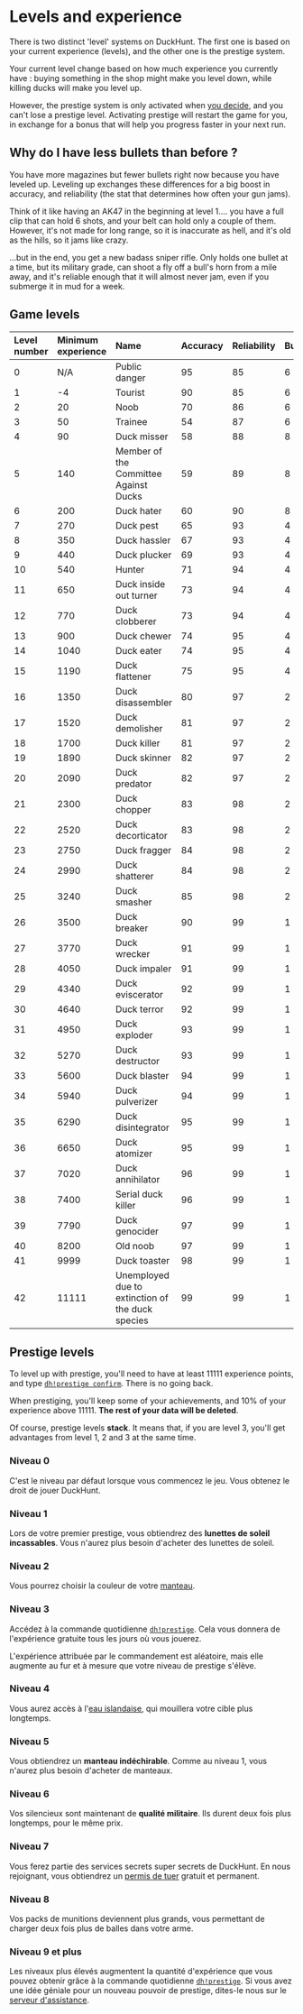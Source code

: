 # Levels and experience

There is two distinct 'level' systems on DuckHunt. The first one is based on your current experience \(levels\), and the other one is the prestige system.

Your current level change based on how much experience you currently have : buying something in the shop might make you level down, while killing ducks will make you level up.

However, the prestige system is only activated when [you decide](https://duckhunt.me/commands/prestige), and you can't lose a prestige level. Activating prestige will restart the game for you, in exchange for a bonus that will help you progress faster in your next run.

## Why do I have less bullets than before ?

You have more magazines but fewer bullets right now because you have leveled up. Leveling up exchanges these differences for a big boost in accuracy, and reliability \(the stat that determines how often your gun jams\).

Think of it like having an AK47 in the beginning at level 1.... you have a full clip that can hold 6 shots, and your belt can hold only a couple of them. However, it's not made for long range, so it is inaccurate as hell, and it's old as the hills, so it jams like crazy.

...but in the end, you get a new badass sniper rifle. Only holds one bullet at a time, but its military grade, can shoot a fly off a bull's horn from a mile away, and it's reliable enough that it will almost never jam, even if you submerge it in mud for a week.

## Game levels

| Level number | Minimum experience | Name | Accuracy | Reliability | Bullets | Magazines |
| :--- | :--- | :--- | :--- | :--- | :--- | :--- |
| 0 | N/A | Public danger | 95 | 85 | 6 | 1 |
| 1 | -4 | Tourist | 90 | 85 | 6 | 2 |
| 2 | 20 | Noob | 70 | 86 | 6 | 2 |
| 3 | 50 | Trainee | 54 | 87 | 6 | 2 |
| 4 | 90 | Duck misser | 58 | 88 | 8 | 2 |
| 5 | 140 | Member of the Committee Against Ducks | 59 | 89 | 8 | 2 |
| 6 | 200 | Duck hater | 60 | 90 | 8 | 2 |
| 7 | 270 | Duck pest | 65 | 93 | 4 | 3 |
| 8 | 350 | Duck hassler | 67 | 93 | 4 | 3 |
| 9 | 440 | Duck plucker | 69 | 93 | 4 | 3 |
| 10 | 540 | Hunter | 71 | 94 | 4 | 3 |
| 11 | 650 | Duck inside out turner | 73 | 94 | 4 | 3 |
| 12 | 770 | Duck clobberer | 73 | 94 | 4 | 3 |
| 13 | 900 | Duck chewer | 74 | 95 | 4 | 3 |
| 14 | 1040 | Duck eater | 74 | 95 | 4 | 3 |
| 15 | 1190 | Duck flattener | 75 | 95 | 4 | 3 |
| 16 | 1350 | Duck disassembler | 80 | 97 | 2 | 4 |
| 17 | 1520 | Duck demolisher | 81 | 97 | 2 | 4 |
| 18 | 1700 | Duck killer | 81 | 97 | 2 | 4 |
| 19 | 1890 | Duck skinner | 82 | 97 | 2 | 4 |
| 20 | 2090 | Duck predator | 82 | 97 | 2 | 4 |
| 21 | 2300 | Duck chopper | 83 | 98 | 2 | 4 |
| 22 | 2520 | Duck decorticator | 83 | 98 | 2 | 4 |
| 23 | 2750 | Duck fragger | 84 | 98 | 2 | 4 |
| 24 | 2990 | Duck shatterer | 84 | 98 | 2 | 4 |
| 25 | 3240 | Duck smasher | 85 | 98 | 2 | 4 |
| 26 | 3500 | Duck breaker | 90 | 99 | 1 | 5 |
| 27 | 3770 | Duck wrecker | 91 | 99 | 1 | 5 |
| 28 | 4050 | Duck impaler | 91 | 99 | 1 | 5 |
| 29 | 4340 | Duck eviscerator | 92 | 99 | 1 | 5 |
| 30 | 4640 | Duck terror | 92 | 99 | 1 | 5 |
| 31 | 4950 | Duck exploder | 93 | 99 | 1 | 5 |
| 32 | 5270 | Duck destructor | 93 | 99 | 1 | 5 |
| 33 | 5600 | Duck blaster | 94 | 99 | 1 | 5 |
| 34 | 5940 | Duck pulverizer | 94 | 99 | 1 | 5 |
| 35 | 6290 | Duck disintegrator | 95 | 99 | 1 | 5 |
| 36 | 6650 | Duck atomizer | 95 | 99 | 1 | 5 |
| 37 | 7020 | Duck annihilator | 96 | 99 | 1 | 5 |
| 38 | 7400 | Serial duck killer | 96 | 99 | 1 | 5 |
| 39 | 7790 | Duck genocider | 97 | 99 | 1 | 5 |
| 40 | 8200 | Old noob | 97 | 99 | 1 | 5 |
| 41 | 9999 | Duck toaster | 98 | 99 | 1 | 6 |
| 42 | 11111 | Unemployed due to extinction of the duck species | 99 | 99 | 1 | 7 |

## Prestige levels

To level up with prestige, you'll need to have at least 11111 experience points, and type [`dh!prestige confirm`](https://duckhunt.me/commands/prestige/confirm). There is no going back.

When prestiging, you'll keep some of your achievements, and 10% of your experience above 11111. **The rest of your data will be deleted**.

Of course, prestige levels **stack**. It means that, if you are level 3, you'll get advantages from level 1, 2 and 3 at the same time.

### Niveau 0

C'est le niveau par défaut lorsque vous commencez le jeu. Vous obtenez le droit de jouer DuckHunt.

### Niveau 1

Lors de votre premier prestige, vous obtiendrez des **lunettes de soleil incassables**. Vous n'aurez plus besoin d'acheter des lunettes de soleil.

### Niveau 2

Vous pourrez choisir la couleur de votre [manteau](https://duckhunt.me/commands/shop/coat).

### Niveau 3

Accédez à la commande quotidienne [`dh!prestige`](https://duckhunt.me/commands/prestige/daily). Cela vous donnera de l'expérience gratuite tous les jours où vous jouerez.

L'expérience attribuée par le commandement est aléatoire, mais elle augmente au fur et à mesure que votre niveau de prestige s'élève.

### Niveau 4

Vous aurez accès à l'[eau islandaise](https://duckhunt.me/commands/shop/bucket), qui mouillera votre cible plus longtemps.

### Niveau 5

Vous obtiendrez un **manteau indéchirable**. Comme au niveau 1, vous n'aurez plus besoin d'acheter de manteaux.

### Niveau 6

Vos silencieux sont maintenant de **qualité militaire**. Ils durent deux fois plus longtemps, pour le même prix.

### Niveau 7

Vous ferez partie des services secrets super secrets de DuckHunt. En nous rejoignant, vous obtiendrez un [permis de tuer](https://duckhunt.me/commands/shop/licence) gratuit et permanent.

### Niveau 8

Vos packs de munitions deviennent plus grands, vous permettant de charger deux fois plus de balles dans votre arme.

### Niveau 9 et plus

Les niveaux plus élevés augmentent la quantité d'expérience que vous pouvez obtenir grâce à la commande quotidienne [`dh!prestige`](https://duckhunt.me/commands/prestige/daily). Si vous avez une idée géniale pour un nouveau pouvoir de prestige, dites-le nous sur le [serveur d'assistance](https://discordapp.com/invite/2BksEkV).

